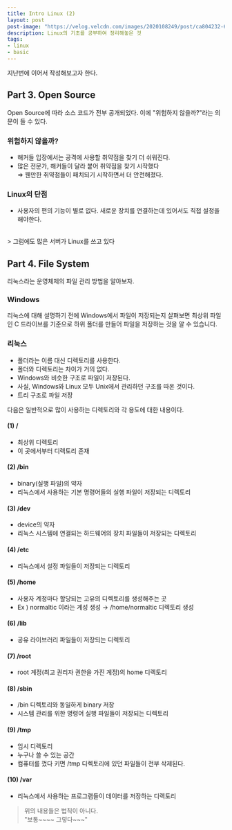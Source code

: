 ```yaml
---
title: Intro Linux (2)
layout: post
post-image: "https://velog.velcdn.com/images/2020108249/post/ca804232-601f-42b0-baf0-2bb7c2213e28/image.png"
description: Linux의 기초를 공부하여 정리해놓은 것
tags:
- linux
- basic
---
```


지난번에 이어서 작성해보고자 한다.

## Part 3. Open Source

Open Source에 따라 소스 코드가 전부 공개되었다. 이에 "위험하지 않을까?"라는 의문이 들 수 있다.

### 위험하지 않을까?

- 해커들 입장에서는 공격에 사용할 취약점을 찾기 더 쉬워진다.
- 많은 전문가, 해커들이 달라 붙어 취약점을 찾기 시작했다
<br>⇒ 웬만한 취약점들이 패치되기 시작하면서 더 안전해졌다.
    

### Linux의 단점
- 사용자의 편의 기능이 별로 없다.
새로운 장치를 연결하는데 있어서도 직접 설정을 해야한다.
<br>
> 그럼에도 많은 서버가 Linux를 쓰고 있다

## Part 4. File System

리눅스라는 운영체제의 파일 관리 방법을 알아보자.

### Windows
리눅스에 대해 설명하기 전에 Windows에서 파일이 저장되는지 살펴보면 최상위 파일인 C 드라이브를 기준으로 하위 폴더를 만들어 파일을 저장하는 것을 알 수 있습니다.

### 리눅스
- 폴더라는 이름 대신 디렉토리를 사용한다.
- 폴더와 디렉토리는 차이가 거의 없다.
- Windows와 비슷한 구조로 파일이 저장된다.
- 사실, Windows와 Linux 모두 Unix에서 관리하던 구조를 따온 것이다.
- 트리 구조로 파일 저장

다음은 일반적으로 많이 사용하는 디렉토리와 각 용도에 대한 내용이다.

#### (1) /
- 최상위 디렉토리
- 이 곳에서부터 디렉토리 존재

#### (2) /bin
- binary(실행 파일)의 약자
- 리눅스에서 사용하는 기본 명령어들의 실행 파일이 저장되는 디렉토리

#### (3) /dev
- device의 약자
- 리눅스 시스템에 연결되는 하드웨어의 장치 파일들이 저장되는 디렉토리

#### (4) /etc
- 리눅스에서 설정 파일들이 저장되는 디렉토리

#### (5) /home
- 사용자 계정마다 할당되는 고유의 디렉토리를 생성해주는 곳
- Ex ) normaltic 이라는 계성 생성 → /home/normaltic 디렉토리 생성

#### (6) /lib
- 공유 라이브러리 파일들이 저장되는 디렉토리

#### (7) /root
- root 계정(최고 권리자 권한을 가진 계정)의 home 디렉토리

#### (8) /sbin
- /bin 디렉토리와 동일하게 binary 저장
- 시스템 관리를 위한 명령어 실행 파일들이 저장되는 디렉토리

#### (9) /tmp
- 임시 디렉토리
- 누구나 쓸 수 있는 공간
- 컴퓨터를 껐다 키면 /tmp 디렉토리에 있던 파일들이 전부 삭제된다.

#### (10) /var
- 리눅스에서 사용하는 프로그램들이 데이터를 저장하는 디렉토리 <br>


> 위의 내용들은 법칙이 아니다. <br>
> "보통~~~~ 그렇다~~~"